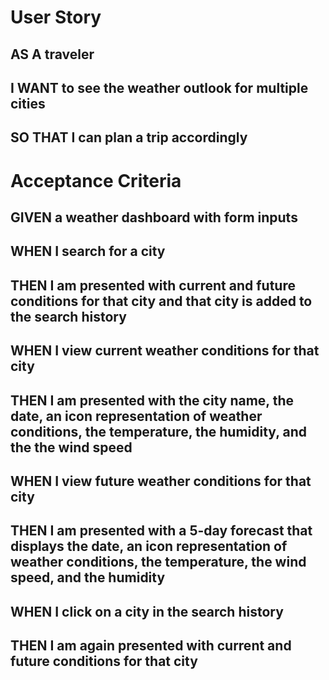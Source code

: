 # User Story

## AS A traveler
## I WANT to see the weather outlook for multiple cities
## SO THAT I can plan a trip accordingly

# Acceptance Criteria
## GIVEN a weather dashboard with form inputs
## WHEN I search for a city
## THEN I am presented with current and future conditions for that city and that city is added to the search history
## WHEN I view current weather conditions for that city
## THEN I am presented with the city name, the date, an icon representation of weather conditions, the temperature, the humidity, and the the wind speed
## WHEN I view future weather conditions for that city
## THEN I am presented with a 5-day forecast that displays the date, an icon representation of weather conditions, the temperature, the wind speed, and the humidity
## WHEN I click on a city in the search history
## THEN I am again presented with current and future conditions for that city